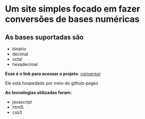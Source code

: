 # Um site simples focado em fazer conversões de bases numéricas

## As bases suportadas são
- binário
- decimal 
- octal
- hexadecimal

**Esse é o link para acessar o projeto:** [conversor](https://joaorafaellima.github.io/conversor/)

Ele está hospedado por meio do github-pages

 
**As tecnologias utilizadas foram:**
- javascript
- html5
- css3

